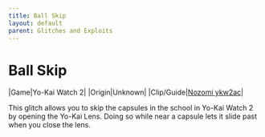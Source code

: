 ```yaml
---
title: Ball Skip
layout: default
parent: Glitches and Exploits
---
```


# Ball Skip

|Game|Yo-Kai Watch 2|
|Origin|Unknown|
|Clip/Guide|[Nozomi ykw2ac](https://m.youtube.com/clip/UgkxHWIWVRGR26IphG5_QTru4Rimx2K_ONFh)|

This glitch allows you to skip the capsules in the school in Yo-Kai Watch 2 by opening the Yo-Kai Lens. Doing so while near a capsule lets it slide past when you close the lens.
